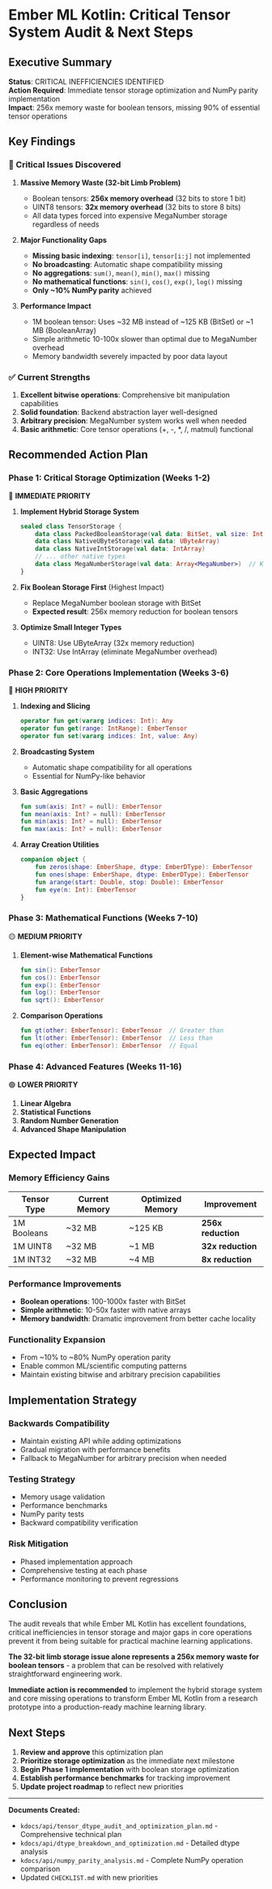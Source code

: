 # Ember ML Kotlin: Critical Tensor System Audit & Next Steps

## Executive Summary

**Status**: CRITICAL INEFFICIENCIES IDENTIFIED  
**Action Required**: Immediate tensor storage optimization and NumPy parity implementation  
**Impact**: 256x memory waste for boolean tensors, missing 90% of essential tensor operations

## Key Findings

### 🚨 Critical Issues Discovered

1. **Massive Memory Waste (32-bit Limb Problem)**
   - Boolean tensors: **256x memory overhead** (32 bits to store 1 bit)
   - UINT8 tensors: **32x memory overhead** (32 bits to store 8 bits)
   - All data types forced into expensive MegaNumber storage regardless of needs

2. **Major Functionality Gaps**
   - **Missing basic indexing**: `tensor[i]`, `tensor[i:j]` not implemented
   - **No broadcasting**: Automatic shape compatibility missing
   - **No aggregations**: `sum()`, `mean()`, `min()`, `max()` missing
   - **No mathematical functions**: `sin()`, `cos()`, `exp()`, `log()` missing
   - **Only ~10% NumPy parity** achieved

3. **Performance Impact**
   - 1M boolean tensor: Uses ~32 MB instead of ~125 KB (BitSet) or ~1 MB (BooleanArray)
   - Simple arithmetic 10-100x slower than optimal due to MegaNumber overhead
   - Memory bandwidth severely impacted by poor data layout

### ✅ Current Strengths

1. **Excellent bitwise operations**: Comprehensive bit manipulation capabilities
2. **Solid foundation**: Backend abstraction layer well-designed
3. **Arbitrary precision**: MegaNumber system works well when needed
4. **Basic arithmetic**: Core tensor operations (+, -, *, /, matmul) functional

## Recommended Action Plan

### Phase 1: Critical Storage Optimization (Weeks 1-2)
🔴 **IMMEDIATE PRIORITY**

1. **Implement Hybrid Storage System**
   ```kotlin
   sealed class TensorStorage {
       data class PackedBooleanStorage(val data: BitSet, val size: Int)
       data class NativeUByteStorage(val data: UByteArray)
       data class NativeIntStorage(val data: IntArray)
       // ... other native types
       data class MegaNumberStorage(val data: Array<MegaNumber>)  // Keep for arbitrary precision
   }
   ```

2. **Fix Boolean Storage First** (Highest Impact)
   - Replace MegaNumber boolean storage with BitSet
   - **Expected result**: 256x memory reduction for boolean tensors

3. **Optimize Small Integer Types**
   - UINT8: Use UByteArray (32x memory reduction)
   - INT32: Use IntArray (eliminate MegaNumber overhead)

### Phase 2: Core Operations Implementation (Weeks 3-6)
🔴 **HIGH PRIORITY**

1. **Indexing and Slicing**
   ```kotlin
   operator fun get(vararg indices: Int): Any
   operator fun get(range: IntRange): EmberTensor
   operator fun set(vararg indices: Int, value: Any)
   ```

2. **Broadcasting System**
   - Automatic shape compatibility for all operations
   - Essential for NumPy-like behavior

3. **Basic Aggregations**
   ```kotlin
   fun sum(axis: Int? = null): EmberTensor
   fun mean(axis: Int? = null): EmberTensor
   fun min(axis: Int? = null): EmberTensor
   fun max(axis: Int? = null): EmberTensor
   ```

4. **Array Creation Utilities**
   ```kotlin
   companion object {
       fun zeros(shape: EmberShape, dtype: EmberDType): EmberTensor
       fun ones(shape: EmberShape, dtype: EmberDType): EmberTensor
       fun arange(start: Double, stop: Double): EmberTensor
       fun eye(n: Int): EmberTensor
   }
   ```

### Phase 3: Mathematical Functions (Weeks 7-10)
🟡 **MEDIUM PRIORITY**

1. **Element-wise Mathematical Functions**
   ```kotlin
   fun sin(): EmberTensor
   fun cos(): EmberTensor
   fun exp(): EmberTensor
   fun log(): EmberTensor
   fun sqrt(): EmberTensor
   ```

2. **Comparison Operations**
   ```kotlin
   fun gt(other: EmberTensor): EmberTensor  // Greater than
   fun lt(other: EmberTensor): EmberTensor  // Less than
   fun eq(other: EmberTensor): EmberTensor  // Equal
   ```

### Phase 4: Advanced Features (Weeks 11-16)
🟢 **LOWER PRIORITY**

1. **Linear Algebra**
2. **Statistical Functions**
3. **Random Number Generation**
4. **Advanced Shape Manipulation**

## Expected Impact

### Memory Efficiency Gains
| Tensor Type | Current Memory | Optimized Memory | Improvement |
|-------------|---------------|------------------|-------------|
| 1M Booleans | ~32 MB | ~125 KB | **256x reduction** |
| 1M UINT8 | ~32 MB | ~1 MB | **32x reduction** |
| 1M INT32 | ~32 MB | ~4 MB | **8x reduction** |

### Performance Improvements
- **Boolean operations**: 100-1000x faster with BitSet
- **Simple arithmetic**: 10-50x faster with native arrays
- **Memory bandwidth**: Dramatic improvement from better cache locality

### Functionality Expansion
- From ~10% to ~80% NumPy operation parity
- Enable common ML/scientific computing patterns
- Maintain existing bitwise and arbitrary precision capabilities

## Implementation Strategy

### Backwards Compatibility
- Maintain existing API while adding optimizations
- Gradual migration with performance benefits
- Fallback to MegaNumber for arbitrary precision when needed

### Testing Strategy
- Memory usage validation
- Performance benchmarks
- NumPy parity tests
- Backward compatibility verification

### Risk Mitigation
- Phased implementation approach
- Comprehensive testing at each phase
- Performance monitoring to prevent regressions

## Conclusion

The audit reveals that while Ember ML Kotlin has excellent foundations, critical inefficiencies in tensor storage and major gaps in core operations prevent it from being suitable for practical machine learning applications. 

**The 32-bit limb storage issue alone represents a 256x memory waste for boolean tensors** - a problem that can be resolved with relatively straightforward engineering work.

**Immediate action is recommended** to implement the hybrid storage system and core missing operations to transform Ember ML Kotlin from a research prototype into a production-ready machine learning library.

## Next Steps

1. **Review and approve** this optimization plan
2. **Prioritize storage optimization** as the immediate next milestone
3. **Begin Phase 1 implementation** with boolean storage optimization
4. **Establish performance benchmarks** for tracking improvement
5. **Update project roadmap** to reflect new priorities

---

**Documents Created:**
- `kdocs/api/tensor_dtype_audit_and_optimization_plan.md` - Comprehensive technical plan
- `kdocs/api/dtype_breakdown_and_optimization.md` - Detailed dtype analysis
- `kdocs/api/numpy_parity_analysis.md` - Complete NumPy operation comparison
- Updated `CHECKLIST.md` with new priorities